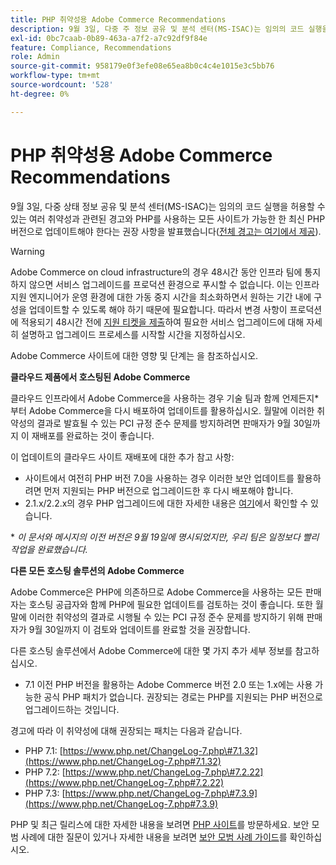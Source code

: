 ```yaml
---
title: PHP 취약성용 Adobe Commerce Recommendations
description: 9월 3일, 다중 주 정보 공유 및 분석 센터(MS-ISAC)는 임의의 코드 실행을 허용할 수 있는 여러 취약점과 관련된 경고와, PHP를 사용하는 모든 사이트가 최신 PHP 버전으로 즉시 업데이트해야 한다는 권장 사항을 발표했습니다([전체 경고는 여기에서 사용 가능](https://www.cisecurity.org/advisory/multiple-vulnerabilities-in-php-could-allow-for-arbitrary-code-execution_2019-087/).
exl-id: 0bc7caab-0b89-463a-a7f2-a7c92df9f84e
feature: Compliance, Recommendations
role: Admin
source-git-commit: 958179e0f3efe08e65ea8b0c4c4e1015e3c5bb76
workflow-type: tm+mt
source-wordcount: '528'
ht-degree: 0%

---
```


# PHP 취약성용 Adobe Commerce Recommendations

9월 3일, 다중 상태 정보 공유 및 분석 센터(MS-ISAC)는 임의의 코드 실행을 허용할 수 있는 여러 취약성과 관련된 경고와 PHP를 사용하는 모든 사이트가 가능한 한 최신 PHP 버전으로 업데이트해야 한다는 권장 사항을 발표했습니다([전체 경고는 여기에서 제공](https://www.cisecurity.org/advisory/multiple-vulnerabilities-in-php-could-allow-for-arbitrary-code-execution_2019-087/)).

>[!WARNING]
>
>Adobe Commerce on cloud infrastructure의 경우 48시간 동안 인프라 팀에 통지하지 않으면 서비스 업그레이드를 프로덕션 환경으로 푸시할 수 없습니다. 이는 인프라 지원 엔지니어가 운영 환경에 대한 가동 중지 시간을 최소화하면서 원하는 기간 내에 구성을 업데이트할 수 있도록 해야 하기 때문에 필요합니다. 따라서 변경 사항이 프로덕션에 적용되기 48시간 전에 [지원 티켓을 제출](/help/help-center-guide/help-center/magento-help-center-user-guide.md#submit-ticket)하여 필요한 서비스 업그레이드에 대해 자세히 설명하고 업그레이드 프로세스를 시작할 시간을 지정하십시오.

Adobe Commerce 사이트에 대한 영향 및 단계는 을 참조하십시오.

**클라우드 제품에서 호스팅된 Adobe Commerce**

클라우드 인프라에서 Adobe Commerce을 사용하는 경우 기술 팀과 함께 언제든지\*부터 Adobe Commerce을 다시 배포하여 업데이트를 활용하십시오. 월말에 이러한 취약성의 결과로 발효될 수 있는 PCI 규정 준수 문제를 방지하려면 판매자가 9월 30일까지 이 재배포를 완료하는 것이 좋습니다.

이 업데이트의 클라우드 사이트 재배포에 대한 추가 참고 사항:

* 사이트에서 여전히 PHP 버전 7.0을 사용하는 경우 이러한 보안 업데이트를 활용하려면 먼저 지원되는 PHP 버전으로 업그레이드한 후 다시 배포해야 합니다.
* 2.1.x/2.2.x의 경우 PHP 업그레이드에 대한 자세한 내용은 [여기](https://experienceleague.adobe.com/docs/commerce-cloud-service/user-guide/develop/upgrade/commerce-version.html)에서 확인할 수 있습니다.

\* *이 문서와 메시지의 이전 버전은 9월 19일에 명시되었지만, 우리 팀은 일정보다 빨리 작업을 완료했습니다.*

**다른 모든 호스팅 솔루션의 Adobe Commerce**

Adobe Commerce은 PHP에 의존하므로 Adobe Commerce을 사용하는 모든 판매자는 호스팅 공급자와 함께 PHP에 필요한 업데이트를 검토하는 것이 좋습니다. 또한 월말에 이러한 취약성의 결과로 시행될 수 있는 PCI 규정 준수 문제를 방지하기 위해 판매자가 9월 30일까지 이 검토와 업데이트를 완료할 것을 권장합니다.

다른 호스팅 솔루션에서 Adobe Commerce에 대한 몇 가지 추가 세부 정보를 참고하십시오.

* 7.1 이전 PHP 버전을 활용하는 Adobe Commerce 버전 2.0 또는 1.x에는 사용 가능한 공식 PHP 패치가 없습니다. 권장되는 경로는 PHP를 지원되는 PHP 버전으로 업그레이드하는 것입니다.

경고에 따라 이 취약성에 대해 권장되는 패치는 다음과 같습니다.

* PHP 7.1: [https://www.php.net/ChangeLog-7.php\#7.1.32](https://www.php.net/ChangeLog-7.php#7.1.32)
* PHP 7.2: [https://www.php.net/ChangeLog-7.php\#7.2.22](https://www.php.net/ChangeLog-7.php#7.2.22)
* PHP 7.3: [https://www.php.net/ChangeLog-7.php\#7.3.9](https://www.php.net/ChangeLog-7.php#7.3.9)

PHP 및 최근 릴리스에 대한 자세한 내용을 보려면 [PHP 사이트](https://www.php.net/)를 방문하세요. 보안 모범 사례에 대한 질문이 있거나 자세한 내용을 보려면 [보안 모범 사례 가이드](https://www.adobe.com/content/dam/cc/en/security/pdfs/Adobe-Magento-Commerce-Best-Practices-Guide.pdf)를 확인하십시오.
